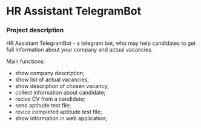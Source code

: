 # HR Assistant TelegramBot

### Project description
HR Assistant TelegramBot - a telegram bot, who may help candidates to get full information about your company and actual vacancies.

Main functions:
- show company description;
- show list of actual vacancies;
- show description of chosen vacancy;
- collect information about candidate;
- recive CV from a candidate;
- send aptitude test file;
- revice completed aptitude test file;
- show information in web application;


